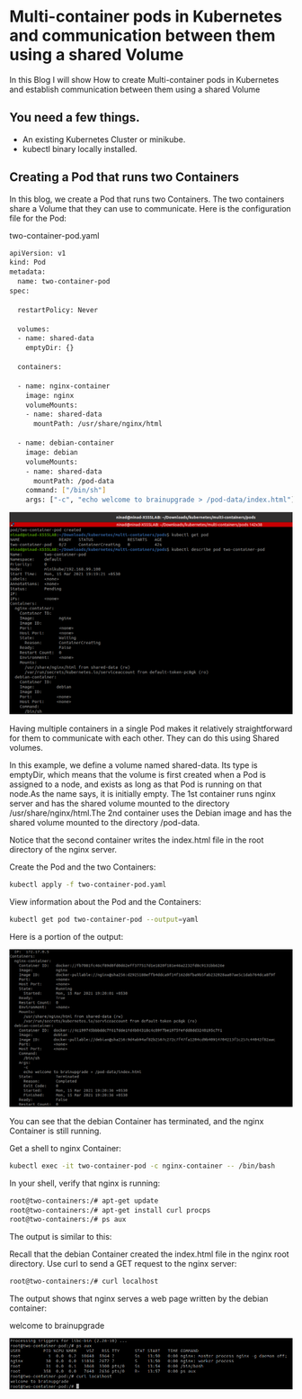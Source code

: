 # Multi-container pods in Kubernetes and communication between them using a shared Volume

In this Blog I will show How to create Multi-container pods in Kubernetes and establish communication between them using a shared Volume

## You need a few things.

- An existing Kubernetes Cluster or minikube.
- kubectl binary locally installed.

## Creating a Pod that runs two Containers 

In this blog, we create a Pod that runs two Containers. The two containers share a Volume that they can use to communicate. Here is the configuration file for the Pod:

two-container-pod.yaml

```sh
apiVersion: v1
kind: Pod
metadata:
  name: two-container-pod
spec:

  restartPolicy: Never

  volumes:
  - name: shared-data
    emptyDir: {}

  containers:

  - name: nginx-container
    image: nginx
    volumeMounts:
    - name: shared-data
      mountPath: /usr/share/nginx/html

  - name: debian-container
    image: debian
    volumeMounts:
    - name: shared-data
      mountPath: /pod-data
    command: ["/bin/sh"]
    args: ["-c", "echo welcome to brainupgrade > /pod-data/index.html"]
```

![Pod](./pod-created.png)

Having multiple containers in a single Pod makes it relatively straightforward for them to communicate with each other. They can do this using Shared volumes.

In this example, we define a volume named shared-data. Its type is emptyDir, which means that the volume is first created when a Pod is assigned to a node, and exists as long as that Pod is running on that node.As the name says, it is initially empty. The 1st container runs nginx server and has the shared volume mounted to the directory /usr/share/nginx/html.The 2nd container uses the Debian image and has the shared volume mounted to the directory /pod-data. 

Notice that the second container writes the index.html file in the root directory of the nginx server.

Create the Pod and the two Containers:
```sh
kubectl apply -f two-container-pod.yaml
```
View information about the Pod and the Containers:
```sh
kubectl get pod two-container-pod --output=yaml
```
Here is a portion of the output:

![Container](./Container-terminate.png)

You can see that the debian Container has terminated, and the nginx Container is still running.

Get a shell to nginx Container:
```sh
kubectl exec -it two-container-pod -c nginx-container -- /bin/bash
```
In your shell, verify that nginx is running:
```sh
root@two-containers:/# apt-get update
root@two-containers:/# apt-get install curl procps
root@two-containers:/# ps aux
```
The output is similar to this:

Recall that the debian Container created the index.html file in the nginx root directory. Use curl to send a GET request to the nginx server:
```sh
root@two-containers:/# curl localhost
```
The output shows that nginx serves a web page written by the debian container:

welcome to brainupgrade

![output](./Output.png)